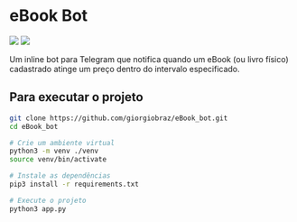 # eBook Bot

[![](https://img.shields.io/pypi/v/python-telegram-bot)](https://pypi.org/project/python-telegram-bot/)
[![](https://img.shields.io/badge/license-mit-green)](https://github.com/giorgiobraz/eBook_bot/blob/master/LICENSE)

Um inline bot para Telegram que notifica quando um eBook (ou livro físico) cadastrado atinge um preço dentro do intervalo especificado.

## Para executar o projeto

```bash
git clone https://github.com/giorgiobraz/eBook_bot.git
cd eBook_bot

# Crie um ambiente virtual
python3 -m venv ./venv
source venv/bin/activate

# Instale as dependências
pip3 install -r requirements.txt

# Execute o projeto
python3 app.py
```